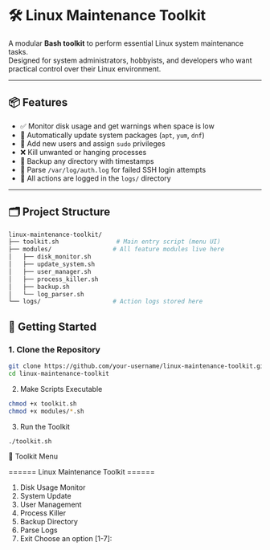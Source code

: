 # 🛠️ Linux Maintenance Toolkit

A modular **Bash toolkit** to perform essential Linux system maintenance tasks.  
Designed for system administrators, hobbyists, and developers who want practical control over their Linux environment.

---

## 📦 Features

- ✅ Monitor disk usage and get warnings when space is low  
- 🔁 Automatically update system packages (`apt`, `yum`, `dnf`)  
- 👤 Add new users and assign `sudo` privileges  
- ❌ Kill unwanted or hanging processes  
- 📂 Backup any directory with timestamps  
- 🔐 Parse `/var/log/auth.log` for failed SSH login attempts  
- 📝 All actions are logged in the `logs/` directory

---

## 🗂️ Project Structure

```bash
linux-maintenance-toolkit/
├── toolkit.sh                # Main entry script (menu UI)
├── modules/                 # All feature modules live here
│   ├── disk_monitor.sh
│   ├── update_system.sh
│   ├── user_manager.sh
│   ├── process_killer.sh
│   ├── backup.sh
│   └── log_parser.sh
└── logs/                    # Action logs stored here
```

## 🚀 Getting Started

### 1. Clone the Repository

```bash
git clone https://github.com/your-username/linux-maintenance-toolkit.git
cd linux-maintenance-toolkit
```

2. Make Scripts Executable
```bash
chmod +x toolkit.sh
chmod +x modules/*.sh
```

3. Run the Toolkit
```bash
./toolkit.sh
```

🧪 Toolkit Menu

====== Linux Maintenance Toolkit ======
1. Disk Usage Monitor
2. System Update
3. User Management
4. Process Killer
5. Backup Directory
6. Parse Logs
7. Exit
Choose an option [1-7]:








